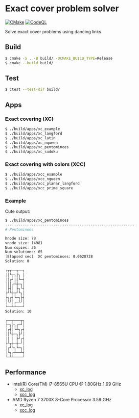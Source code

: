 # Exact cover problem solver

[![CMake](https://github.com/cocococoa/exact_cover_problem/actions/workflows/cmake.yml/badge.svg)](https://github.com/cocococoa/exact_cover_problem/actions/workflows/cmake.yml) [![CodeQL](https://github.com/cocococoa/exact_cover_problem/actions/workflows/codeql-analysis.yml/badge.svg)](https://github.com/cocococoa/exact_cover_problem/actions/workflows/codeql-analysis.yml)

Solve exact cover problems using dancing links

## Build

```sh
$ cmake -S . -B build/ -DCMAKE_BUILD_TYPE=Release
$ cmake --build build/
```

## Test

```sh
$ ctest --test-dir build/
```

## Apps

### Exact covering (XC)

```sh
$ ./build/apps/xc_example
$ ./build/apps/xc_langford
$ ./build/apps/xc_latin
$ ./build/apps/xc_nqueen
$ ./build/apps/xc_pentominoes
$ ./build/apps/xc_sudoku
```

### Exact covering with colors (XCC)

```sh
$ ./build/apps/xcc_example
$ ./build/apps/xcc_nqueen
$ ./build/apps/xcc_planar_langford
$ ./build/apps/xcc_prime_square
```

### Example

Cute output: 

```sh
$ ./build/apps/xc_pentominoes 
-----------------------------------------------------------
# Pentominoes

hnode size: 78
vnode size: 14981
Num copies: 36
Num solutions: 65
[Elapsed sec]  XC pentominoes: 0.0628728
Solution: 0
          
┌┬┬──┬──┐ 
││└┬┐├┐ │ 
││┌┘││└─┤ 
│││┌┴┼─┐│ 
│├┤│ ├┐└┤ 
├┘└┼┬┘└┐│ 
├┐┌┤└─┐├┤ 
│└┘│┌─┴┘│ 
└──┴┴───┘ 
Solution: 10
          
┌──┬───┬┐ 
├─┐├┐┌─┘│ 
│┌┤│└┴┐┌┤ 
││└┼─┐├┘│ 
││ │ ├┘┌┤ 
├┴┬┼─┼─┘│ 
│┌┘└┐└─┐│ 
│└┐┌┴──┴┤ 
└─┴┴────┘
```

## Performance

* Intel(R) Core(TM) i7-8565U CPU @ 1.80GHz 1.99 GHz
  * [xc_log](logs/intel-core-i7-8565U/xc_log)
  * [xcc_log](logs/intel-core-i7-8565U/xcc_log)
* AMD Ryzen 7 3700X 8-Core Processor 3.59 GHz
  * [xc_log](logs/amd-ryzen-7-3700X/xc_log)
  * [xcc_log](logs/amd-ryzen-7-3700X/xcc_log)
